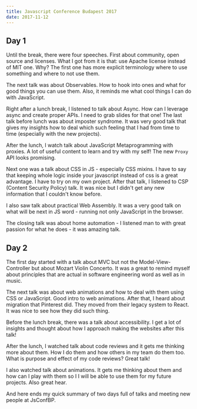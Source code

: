 ```yaml
---
title: Javascript Conference Budapest 2017
date: 2017-11-12
---
```


## Day 1

Until the break, there were four speeches. First about community, open source and licenses.
What I got from it is that: use Apache license instead of MIT one. Why? The first one has
more explicit terminology where to use something and where to not use them.

The next talk was about Observables. How to hook into ones and what for good things you can
use them. Also, it reminds me what cool things I can do with JavaScript.

Right after a lunch break, I listened to talk about Async. How can I leverage async and create
proper APIs. I need to grab slides for that one! The last talk before lunch was about imposter
syndrome. It was very good talk that gives my insights how to deal which such feeling that
I had from time to time (especially with the new projects).

After the lunch, I watch talk about JavaScript Metaprogramming with proxies. A lot of useful
content to learn and try with my self! The new `Proxy` API looks promising.

Next one was a talk about CSS in JS - especially CSS mixins. I have to say that keeping whole
logic inside your javascript instead of css is a great advantage. I have to try on my own project.
After that talk, I listened to CSP (Content Security Policy) talk. It was nice but I didn't
get any new information that I couldn't know before.

I also saw talk about practical Web Assembly. It was a very good talk on what will be next in JS
word - running not only JavaScript in the browser.

The closing talk was about home automation - I listened man to with great passion for what he does -
it was amazing talk.

## Day 2

The first day started with a talk about MVC but not the Model-View-Controller but about Mozart Violin
Concerto. It was a great to remind myself about principles that are actual in software engineering word
as well as in music.

The next talk was about web animations and how to deal with them using CSS or JavaScript. Good intro
to web animations. After that, I heard about migration that Pinterest did. They moved from their legacy
system to React. It was nice to see how they did such thing.

Before the lunch break, there was a talk about accessibility. I get a lot of insights and thought about
how I approach making the websites after this talk!

After the lunch, I watched talk about code reviews and it gets me thinking more about them. How I do them
and how others in my team do them too. What is purpose and effect of my code reviews? Great talk!

I also watched talk about animations. It gets me thinking about them and how can I play with them so I
I will be able to use them for my future projects. Also great hear.

And here ends my quick summary of two days full of talks and meeting new people at JsConfBP.
